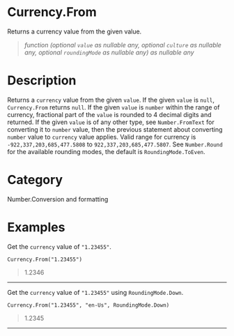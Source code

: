 # Currency.From
Returns a currency value from the given value.
> _function (optional <code>value</code> as nullable any, optional <code>culture</code> as nullable any, optional <code>roundingMode</code> as nullable any) as nullable any_

# Description 
Returns a <code>currency</code> value from the given <code>value</code>. If the given <code>value</code> is <code>null</code>, <code>Currency.From</code> returns <code>null</code>.  If the given <code>value</code> is <code>number</code> within the range of currency, fractional part of the <code>value</code> is rounded to 4 decimal digits and returned. If the given <code>value</code> is of any other type, see <code>Number.FromText</code> for converting it to <code>number</code> value, then the previous statement about converting <code>number</code> value to <code>currency</code> value applies. Valid range for currency is <code>-922,337,203,685,477.5808</code> to <code>922,337,203,685,477.5807</code>. See <code>Number.Round</code> for the available rounding modes, the default is <code>RoundingMode.ToEven</code>.
# Category 
Number.Conversion and formatting
# Examples 
Get the <code>currency</code> value of <code>"1.23455"</code>.
```
Currency.From("1.23455")
```
> 1.2346
***
Get the <code>currency</code> value of <code>"1.23455"</code> using <code>RoundingMode.Down</code>.
```
Currency.From("1.23455", "en-Us", RoundingMode.Down)
```
> 1.2345
***
